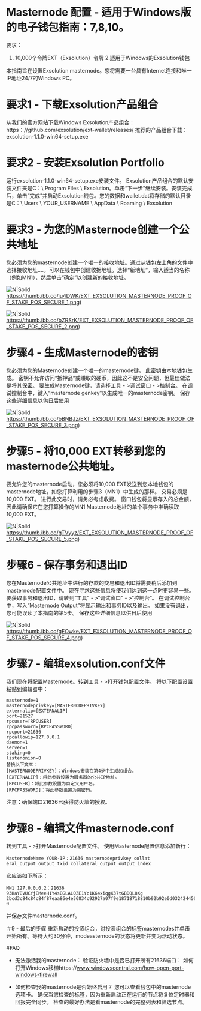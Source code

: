 # Masternode 配置 - 适用于Windows版的电子钱包指南：7,8,10。
要求：
1. 10,000个令牌EXT（Exsolution）令牌
2.适用于Windows的Exsolution钱包

本指南旨在设置Exsolution masternode。您将需要一台具有Internet连接和唯一IP地址24/7的Windows PC。

# 要求1 - 下载Exsolution产品组合
从我们的官方网站下载Windows Exsolution产品组合：https：//github.com/exsolution/ext-wallet/releases/
推荐的产品组合下载：exsolution-1.1.0-win64-setup.exe

# 要求2 - 安装Exsolution Portfolio
运行exsolution-1.1.0-win64-setup.exe安装文件。 Exsolution产品组合的默认安装文件夹是C：\ Program Files \ Exsolution。单击“下一步”继续安装。安装完成后，单击“完成”并启动Exsolution钱包。您的数据和wallet.dat将存储的默认目录是C：\ Users \ YOUR_USERNAME \ AppData \ Roaming \ Exsolution

# 要求3 - 为您的Masternode创建一个公共地址
您必须为您的masternode创建一个唯一的接收地址。通过从钱包左上角的文件中选择接收地址....，可以在钱包中创建收据地址。选择“新地址”，输入适当的名称（例如MN1），然后单击“确定”以创建新的接收地址。

![N|Solid](https://thumb.ibb.co/iu4DWK/EXT_EXSOLUTION_MASTERNODE_PROOF_OF_STAKE_POS_SECURE_1.png) https://thumb.ibb.co/iu4DWK/EXT_EXSOLUTION_MASTERNODE_PROOF_OF_STAKE_POS_SECURE_1.png)

![N|Solid](https://thumb.ibb.co/bZRSrK/EXT_EXSOLUTION_MASTERNODE_PROOF_OF_STAKE_POS_SECURE_2.png) https://thumb.ibb.co/bZRSrK/EXT_EXSOLUTION_MASTERNODE_PROOF_OF_STAKE_POS_SECURE_2.png)


# 步骤4 - 生成Masternode的密钥
您必须为您的Masternode创建一个唯一的masternode键。 此密钥由本地钱包生成。 密钥不允许访问“抵押品”或赚取的硬币，因此这不是安全问题，但最佳做法是将其保密。
要生成Masternode键，请选择工具 - >调试窗口 - >控制台。
在调试控制台中，键入“masternode genkey”以生成唯一的masternode密钥。 保存这些详细信息以供日后使用

![N|Solid](https://thumb.ibb.co/bBNBJz/EXT_EXSOLUTION_MASTERNODE_PROOF_OF_STAKE_POS_SECURE_3.png) https://thumb.ibb.co/bBNBJz/EXT_EXSOLUTION_MASTERNODE_PROOF_OF_STAKE_POS_SECURE_3.png)

# 步骤5 - 将10,000 EXT转移到您的masternode公共地址。
要允许您的masternode启动，您必须将10,000 EXT发送到您本地钱包的masternode地址，如您打算利用的步骤3（MN1）中生成的那样。 交易必须是10,000 EXT。 进行此交易时，请务必考虑收费。 窗口钱包将显示存入的总金额，因此请确保它在您打算操作的MN1 Masternode地址的单个事务中准确读取10,000 EXT。
 
 ![N|Solid](https://thumb.ibb.co/gTVyyz/EXT_EXSOLUTION_MASTERNODE_PROOF_OF_STAKE_POS_SECURE_5.png) https://thumb.ibb.co/gTVyyz/EXT_EXSOLUTION_MASTERNODE_PROOF_OF_STAKE_POS_SECURE_5.png)
 
# 步骤6 - 保存事务和退出ID
您在Masternode公共地址中进行的存款的交易和退出ID将需要稍后添加到masternode配置文件中。 现在寻求这些信息将使我们达到这一点时更容易一些。 要获取事务和退出ID，请转到“工具” - >“调试窗口” - >“控制台”。 在调试控制台中，写入“Masternode Output”将显示输出和事务ID以及输出。 如果没有退出，您可能误读了本指南的第5步。 保存这些详细信息以供日后使用

 
 ![N|Solid](https://thumb.ibb.co/gFOwke/EXT_EXSOLUTION_MASTERNODE_PROOF_OF_STAKE_POS_SECURE_.png) https://thumb.ibb.co/gFOwke/EXT_EXSOLUTION_MASTERNODE_PROOF_OF_STAKE_POS_SECURE_4.png)
 
 # 步骤7 - 编辑exsolution.conf文件
我们现在将配置Masternode。转到工具 - >打开钱包配置文件。
将以下配置设置粘贴到编辑器中：
```
masternode=1 
masternodeprivkey=[MASTERNODEPRIVKEY]
externalip=[EXTERNALIP]
port=21527
rpcuser=[RPCUSER] 
rpcpassword=[RPCPASSWORD]  
rpcport=21636
rpcallowip=127.0.0.1  
daemon=1  
server=1  
staking=0  
listenonion=0
替换以下文本：
[MASTERNODEPRIVKEY]：Windows安装在第4步中生成的组合。
[EXTERNALIP]：将此参数设置为服务器的公共IP地址。
[RPCUSER]：将此参数设置为自定义用户名。
[RPCPASSWORD]：将此参数设置为强密码。
```

注意：确保端口21636已获得防火墙的授权。

# 步骤8 - 编辑文件masternode.conf
转到工具 - >打开Masternode配置文件。
使用Masternode配置信息添加新行：
```
MasternodeName YOUR-IP：21636 masternodeprivkey collat​​eral_output_output_txid collat​​eral_output_output_index
```
它应该如下所示：
```
MN1 127.0.0.0.2：21636 93HaYBVUCYjEMeeH1Y4sBGLALQZE1Yc1K64xiqgX37tGBDQL8Xg 2bcd3c84c84c84f87eaa86e4e56834c92927a07f9e18718718810b92b92e0d032424456a67a67c 0
```
并保存文件masternode.conf。

＃9 - 最后的步骤
重新启动的投资组合，对投资组合的标签masternodes并单击开始所有。等待大约30分钟，modeasternode的状态将更新并变为活动状态。


#FAQ
- 无法激活我的masternode：
验证防火墙中是否已打开所有21636端口：
如何打开Windows移植https://www.windowscentral.com/how-open-port-windows-firewall

- 如何检查我的masternode是否始终启用？
您可以查看钱包中的masternode选项卡。
确保当您检查的标签，因为重新启动正在运行的节点将复位定时器和回报完全同步。
检查的最好办法是看masternode的完整列表和筛选节点。

